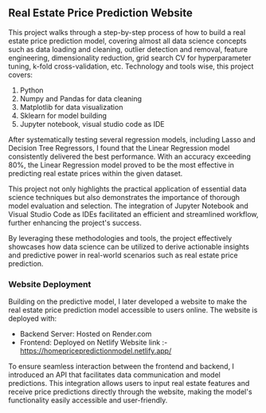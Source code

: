 <h2>Real Estate Price Prediction Website</h2>


This project walks through a step-by-step process of how to build a real estate price prediction model, covering almost all data science concepts such as data loading and cleaning, outlier detection and removal, feature engineering, dimensionality reduction, grid search CV for hyperparameter tuning, k-fold cross-validation, etc. Technology and tools wise, this project covers:

1. Python
2. Numpy and Pandas for data cleaning
3. Matplotlib for data visualization
4. Sklearn for model building
5. Jupyter notebook, visual studio code as IDE

After systematically testing several regression models, including Lasso and Decision Tree Regressors, I found that the Linear Regression model consistently delivered the best performance. With an accuracy exceeding 80%, the Linear Regression model proved to be the most effective in predicting real estate prices within the given dataset.

This project not only highlights the practical application of essential data science techniques but also demonstrates the importance of thorough model evaluation and selection. The integration of Jupyter Notebook and Visual Studio Code as IDEs facilitated an efficient and streamlined workflow, further enhancing the project's success.

By leveraging these methodologies and tools, the project effectively showcases how data science can be utilized to derive actionable insights and predictive power in real-world scenarios such as real estate price prediction.

<h3>Website Deployment</h3>
Building on the predictive model, I later developed a website to make the real estate price prediction model accessible to users online. The website is deployed with:

- Backend Server: Hosted on Render.com
- Frontend: Deployed on Netlify
Website link :- https://homepricepredictionmodel.netlify.app/

To ensure seamless interaction between the frontend and backend, I introduced an API that facilitates data communication and model predictions. This integration allows users to input real estate features and receive price predictions directly through the website, making the model's functionality easily accessible and user-friendly.


